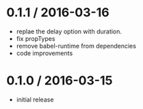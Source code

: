0.1.1 / 2016-03-16
==================

  * replae the delay option with duration.
  * fix propTypes
  * remove babel-runtime from dependencies
  * code improvements

0.1.0 / 2016-03-15
==================

  * initial release
